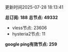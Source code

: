 更新时间2025-07-28 18:13:41

**总订阅: 188**
**总节点: 49332**
- vless节点: 23606
- hysteria2节点: 11

**google ping有效节点: 259**
